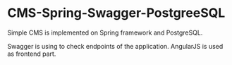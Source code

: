 # CMS-Spring-Swagger-PostgreeSQL
Simple CMS is implemented on Spring framework and PostgreSQL.

Swagger is using to check endpoints of the application.
AngularJS is used as frontend part.
